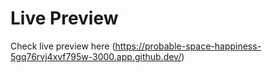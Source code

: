 # Live Preview

Check live preview here (https://probable-space-happiness-5gq76rvj4xvf795w-3000.app.github.dev/)